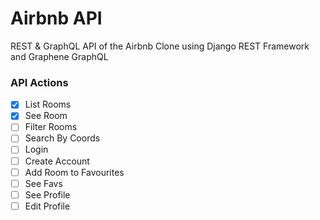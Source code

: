 # Airbnb API

REST & GraphQL API of the Airbnb Clone using Django REST Framework and Graphene GraphQL

### API Actions

- [x] List Rooms
- [X] See Room
- [ ] Filter Rooms
- [ ] Search By Coords
- [ ] Login
- [ ] Create Account
- [ ] Add Room to Favourites
- [ ] See Favs
- [ ] See Profile
- [ ] Edit Profile
